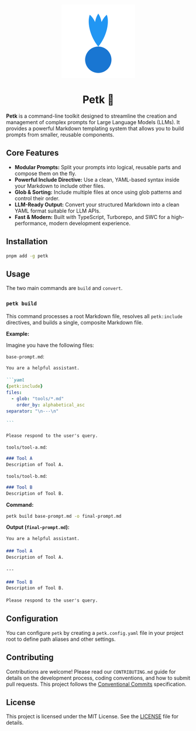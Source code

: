 <div align="center">
<img src="./logo.svg" alt="Petk Logo" width="200" height="200">
<h1>Petk 🏸</h1>
</div>

**Petk** is a command-line toolkit designed to streamline the creation and management of complex prompts for Large Language Models (LLMs). It provides a powerful Markdown templating system that allows you to build prompts from smaller, reusable components.

## Core Features

  - **Modular Prompts:** Split your prompts into logical, reusable parts and compose them on the fly.
  - **Powerful Include Directive:** Use a clean, YAML-based syntax inside your Markdown to include other files.
  - **Glob & Sorting:** Include multiple files at once using glob patterns and control their order.
  - **LLM-Ready Output:** Convert your structured Markdown into a clean YAML format suitable for LLM APIs.
  - **Fast & Modern:** Built with TypeScript, Turborepo, and SWC for a high-performance, modern development experience.

## Installation

```bash
pnpm add -g petk
```

## Usage

The two main commands are `build` and `convert`.

### `petk build`

This command processes a root Markdown file, resolves all `petk:include` directives, and builds a single, composite Markdown file.

**Example:**

Imagine you have the following files:

`base-prompt.md`:

````markdown
You are a helpful assistant.

```yaml
{petk:include}
files:
  - glob: "tools/*.md"
    order_by: alphabetical_asc
separator: "\n---\n"

```

Please respond to the user's query.

````

`tools/tool-a.md`:
```markdown
### Tool A
Description of Tool A.
````

`tools/tool-b.md`:

```markdown
### Tool B
Description of Tool B.
```

**Command:**

```bash
petk build base-prompt.md -o final-prompt.md
```

**Output (`final-prompt.md`):**

```markdown
You are a helpful assistant.

### Tool A
Description of Tool A.

---

### Tool B
Description of Tool B.

Please respond to the user's query.
```

## Configuration

You can configure `petk` by creating a `petk.config.yaml` file in your project root to define path aliases and other settings.

## Contributing

Contributions are welcome\! Please read our `CONTRIBUTING.md` guide for details on the development process, coding conventions, and how to submit pull requests. This project follows the [Conventional Commits](https://www.conventionalcommits.org/) specification.

## License

This project is licensed under the MIT License. See the [LICENSE](./LICENSE) file for details.